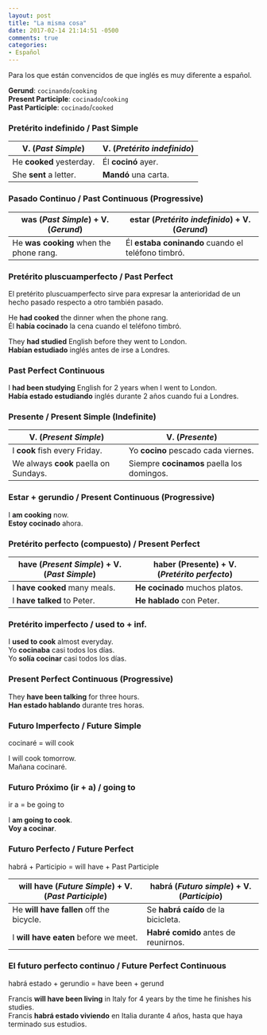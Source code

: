 ```yaml
---
layout: post
title: "La misma cosa"
date: 2017-02-14 21:14:51 -0500
comments: true
categories: 
- Español
---
```


Para los que están convencidos de que inglés es muy diferente a español.

<!-- more -->

**Gerund**: `cocinando`/`cooking` <br>
**Present Participle**: `cocinado`/`cooking` <br>
**Past Participle**: `cocinado`/`cooked` <br>

### Pretérito indefinido / Past Simple

| V. (*Past Simple*) | V. (*Pretérito indefinido*) |
|---|---|
| He **cooked** yesterday. | Él **cocinó** ayer. |
| She **sent** a letter. | **Mandó** una carta. |

### Pasado Continuo / Past Continuous (Progressive)

| was (*Past Simple*) + V. (*Gerund*) | estar (*Pretérito indefinido*) + V. (*Gerund*) |
|---|---|
| He **was cooking** when the phone rang. | Él **estaba coninando** cuando el teléfono timbró. |

### Pretérito pluscuamperfecto / Past Perfect

El pretérito pluscuamperfecto sirve para expresar la anterioridad de un hecho pasado respecto a otro también pasado.

He **had cooked** the dinner when the phone rang. <br>
Él **había cocinado** la cena cuando el teléfono timbró.

They **had studied** English before they went to London.<br>
**Habían estudiado** inglés antes de irse a Londres.

### Past Perfect Continuous

I **had been studying**   English for 2 years when I went to London. <br>
**Había estado estudiando** inglés durante 2 años cuando fui a Londres.


### Presente / Present Simple (Indefinite)

| V. (*Present Simple*) | V. (*Presente*) |
|---|---|
| I **cook** fish every Friday. | Yo **cocino** pescado cada viernes. |
| We always **cook** paella on Sundays. | Siempre **cocinamos** paella los domingos. |

### Estar + gerundio / Present Continuous (Progressive)

I **am cooking** now. <br>
**Estoy cocinado** ahora.

### Pretérito perfecto (compuesto) / Present Perfect

| **have** (*Present Simple*) + V. (*Past Simple*) | **haber** (Presente) + V. (*Pretérito perfecto*) |
|---|---|
| I **have cooked** many meals. | **He cocinado** muchos platos. |
| I **have talked** to Peter. | **He hablado** con Peter. |

### Pretérito imperfecto / used to + inf.

I **used to cook** almost everyday. <br>
Yo **cocinaba** casi todos los días. <br>
Yo **solía cocinar** casi todos los días.

### Present Perfect Continuous (Progressive)

They **have been talking** for three hours. <br>
**Han estado hablando** durante tres horas.

### Futuro Imperfecto / Future Simple

cocinaré = will cook

I will cook tomorrow. <br>
Mañana cocinaré.

### Futuro Próximo (ir + a) / going to

ir a = be going to

I **am going to cook**. <br>
**Voy a cocinar**.

### Futuro Perfecto / Future Perfect

habrá + Participio = will have + Past Participle

| **will have** (*Future Simple*) + V. (*Past Participle*) | **habrá** (*Futuro simple*) + V. (*Participio*) |
|---|---|
| He **will have fallen** off the bicycle. | Se **habrá caído** de la bicicleta. |
| I **will  have eaten** before we meet. | **Habré comido** antes de reunirnos. |

### El futuro perfecto continuo / Future Perfect Continuous

habrá estado + gerundio = have been + gerund

Francis **will have been living** in Italy for 4 years by the time he finishes his studies. <br>
Francis **habrá estado viviendo** en Italia durante 4 años, hasta que haya terminado sus estudios.